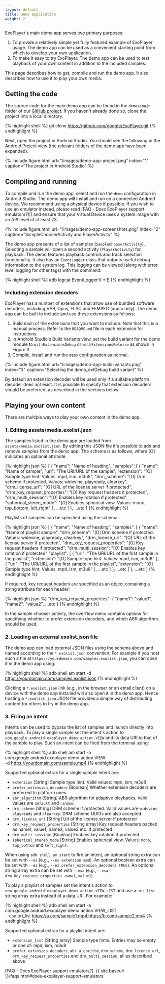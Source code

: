 ```yaml
---
layout: default
title: Demo application
weight: 2
---
```


ExoPlayer's main demo app serves two primary purposes:

1. To provide a relatively simple yet fully featured example of ExoPlayer usage.
   The demo app can be used as a convenient starting point from which to develop
   your own application.
1. To make it easy to try ExoPlayer. The demo app can be used to test playback
   of your own content in addition to the included samples.

This page describes how to get, compile and run the demo app. It also describes
how to use it to play your own media.

## Getting the code ##

The source code for the main demo app can be found in the `demos/main` folder of
our [GitHub project][]. If you haven't already done so, clone the project into a
local directory:

{% highlight shell %}
git clone https://github.com/google/ExoPlayer.git
{% endhighlight %}

Next, open the project in Android Studio. You should see the following in the
Android Project view (the relevant folders of the demo app have been expanded):

{% include figure.html url="/images/demo-app-project.png" index="1" caption="The project in Android Studio" %}

## Compiling and running ##

To compile and run the demo app, select and run the `demo` configuration in
Android Studio. The demo app will install and run on a connected Android device.
We recommend using a physical device if possible. If you wish to use an emulator
instead, please read [FAQ - Does ExoPlayer support emulators?][] and ensure
that your Virtual Device uses a system image with an API level of at least 23.

{% include figure.html url="/images/demo-app-screenshots.png" index="2" caption="SampleChooserActivity and PlayerActivity" %}

The demo app presents of a list of samples (`SampleChooserActivity`). Selecting
a sample will open a second activity (`PlayerActivity`) for playback. The demo
features playback controls and track selection functionality. It also has an
`EventLogger` class that outputs useful debug information to the system log.
This logging can be viewed (along with error level logging for other tags) with
the command:

{% highlight shell %}
adb logcat EventLogger:V *:E
{% endhighlight %}

### Including extension decoders ###

ExoPlayer has a number of extensions that allow use of bundled software
decoders, including VP9, Opus, FLAC and FFMPEG (audio only). The demo app can
be built to include and use these extensions as follows:

1. Build each of the extensions that you want to include. Note that this is a
   manual process. Refer to the `README.md` file in each extension for
   instructions.
1. In Android Studio's Build Variants view, set the build variant for the demo
   module to `withExtensionsDebug` or `withExtensionsRelease` as shown in Figure
   3.
1. Compile, install and run the `demo` configuration as normal.

{% include figure.html url="/images/demo-app-build-variants.png" index="3" caption="Selecting the demo_extDebug build variant" %}

By default an extension decoder will be used only if a suitable platform decoder
does not exist. It is possible to specify that extension decoders should be
preferred, as described in the sections below.

## Playing your own content ##

There are multiple ways to play your own content in the demo app.

### 1. Editing assets/media.exolist.json ###

The samples listed in the demo app are loaded from `assets/media.exolist.json`.
By editing this JSON file it's possible to add and remove samples from the demo
app. The schema is as follows, where [O] indicates an optional attribute.

{% highlight json %}
[
  {
    "name": "Name of heading",
    "samples": [
      {
        "name": "Name of sample",
        "uri": "The URI/URL of the sample",
        "extension": "[O] Sample type hint. Values: mpd, ism, m3u8",
        "drm_scheme": "[O] Drm scheme if protected. Values: widevine, playready, clearkey",
        "drm_license_url": "[O] URL of the license server if protected",
        "drm_key_request_properties": "[O] Key request headers if protected",
        "drm_multi_session": "[O] Enables key rotation if protected",
        "spherical_stereo_mode": "[O] Enables spherical view. Values: mono, top_bottom, left_right"
      },
      ...etc
    ]
  },
  ...etc
]
{% endhighlight %}

Playlists of samples can be specified using the schema:

{% highlight json %}
[
  {
    "name": "Name of heading",
    "samples": [
      {
        "name": "Name of playlist sample",
        "drm_scheme": "[O] Drm scheme if protected. Values: widevine, playready, clearkey",
        "drm_license_url": "[O] URL of the license server if protected",
        "drm_key_request_properties": "[O] Key request headers if protected",
        "drm_multi_session": "[O] Enables key rotation if protected"
        "playlist": [
          {
            "uri": "The URI/URL of the first sample in the playlist",
            "extension": "[O] Sample type hint. Values: mpd, ism, m3u8"
          },
          {
            "uri": "The URI/URL of the first sample in the playlist",
            "extension": "[O] Sample type hint. Values: mpd, ism, m3u8"
          },
          ...etc
        ]
      },
      ...etc
    ]
  },
  ...etc
]
{% endhighlight %}

If required, key request headers are specified as an object containing a string
attribute for each header:

{% highlight json %}
"drm_key_request_properties": {
  "name1": "value1",
  "name2": "value2",
  ...etc
}
{% endhighlight %}

In the sample chooser activity, the overflow menu contains options for
specifying whether to prefer extension decoders, and which ABR algorithm should
be used.

### 2. Loading an external exolist.json file ###

The demo app can load external JSON files using the schema above and named
according to the `*.exolist.json` convention. For example if you host such a
file at `https://yourdomain.com/samples.exolist.json`, you can open it in the
demo app using:

{% highlight shell %}
adb shell am start -d https://yourdomain.com/samples.exolist.json
{% endhighlight %}

Clicking a `*.exolist.json` link (e.g., in the browser or an email client) on a
device with the demo app installed will also open it in the demo app. Hence
hosting a `*.exolist.json` JSON file provides a simple way of distributing
content for others to try in the demo app.

### 3. Firing an intent ###

Intents can be used to bypass the list of samples and launch directly into
playback. To play a single sample set the intent's action to
`com.google.android.exoplayer.demo.action.VIEW` and its data URI to that of the
sample to play. Such an intent can be fired from the terminal using:

{% highlight shell %}
adb shell am start -a com.google.android.exoplayer.demo.action.VIEW \
    -d https://yourdomain.com/sample.mp4
{% endhighlight %}

Supported optional extras for a single sample intent are:

* `extension` [String] Sample type hint. Valid values: mpd, ism, m3u8
* `prefer_extension_decoders` [Boolean] Whether extension decoders are preferred
  to platform ones
* `abr_algorithm` [String] ABR algorithm for adaptive playbacks. Valid values
  are `default` and `random`.
* `drm_scheme` [String] DRM scheme if protected. Valid values are `widevine`,
  `playready` and `clearkey`. DRM scheme UUIDs are also accepted.
* `drm_license_url` [String] Url of the license server if protected
* `drm_key_request_properties` [String array] Key request headers packed as
  name1, value1, name2, value2 etc. if protected
* `drm_multi_session`: [Boolean] Enables key rotation if protected
* `spherical_stereo_mode` [String] Enables spherical view. Values: `mono`,
  `top_bottom` and `left_right`.

When using `adb shell am start` to fire an intent, an optional string extra can
be set with `--es` (e.g., `--es extension mpd`). An optional boolean extra can
be set with `--ez` (e.g., `--ez prefer_extension_decoders TRUE`). An optional
string array extra can be set with `--esa` (e.g.,
`--esa drm_key_request_properties name1,value1`).

To play a playlist of samples set the intent's action to
`com.google.android.exoplayer.demo.action.VIEW_LIST` and use a `uri_list` string
array extra instead of a data URI. For example:

{% highlight shell %}
adb shell am start -a com.google.android.exoplayer.demo.action.VIEW_LIST \
    --esa uri_list https://a.com/sample1.mp4,https://b.com/sample2.mp4
{% endhighlight %}

Supported optional extras for a playlist intent are:

* `extension_list` [String array] Sample type hints. Entries may be empty or one
  of: mpd, ism, m3u8
* `prefer_extension_decoders`, `abr_algorithm`, `drm_scheme`, `drm_license_url`,
  `drm_key_request_properties` and `drm_multi_session`, all as described above

[GitHub project]: https://github.com/google/ExoPlayer
[FAQ - Does ExoPlayer support emulators?]: {{ site.baseurl }}/faqs.html#does-exoplayer-support-emulators
